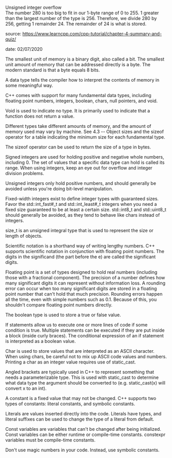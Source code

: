 Unsigned integer overflow  
The number 280 is too big to fit in our 1-byte range of 0 to 255. 1 greater than the largest number of the type is 256. Therefore, we divide 280 by 256, getting 1 remainder 24. The remainder of 24 is what is stored.

source: https://www.learncpp.com/cpp-tutorial/chapter-4-summary-and-quiz/  

date: 02/07/2020


The smallest unit of memory is a binary digit, also called a bit. The smallest unit amount of memory that can be addressed directly is a byte. The modern standard is that a byte equals 8 bits.

A data type tells the compiler how to interpret the contents of memory in some meaningful way.

C++ comes with support for many fundamental data types, including floating point numbers, integers, boolean, chars, null pointers, and void.

Void is used to indicate no type. It is primarily used to indicate that a function does not return a value.

Different types take different amounts of memory, and the amount of memory used may vary by machine. See 4.3 -- Object sizes and the sizeof operator for a table indicating the minimum size for each fundamental type.

The sizeof operator can be used to return the size of a type in bytes.

Signed integers are used for holding positive and negative whole numbers, including 0. The set of values that a specific data type can hold is called its range. When using integers, keep an eye out for overflow and integer division problems.

Unsigned integers only hold positive numbers, and should generally be avoided unless you're doing bit-level manipulation.

Fixed-width integers exist to define integer types with guaranteed sizes. Favor the std::int_fast#_t and std::int_least#_t integers when you need a fixed size guaranteed to be at least a certain size. std::int8_t and std::uint8_t should generally be avoided, as they tend to behave like chars instead of integers.

size_t is an unsigned integral type that is used to represent the size or length of objects.

Scientific notation is a shorthand way of writing lengthy numbers. C++ supports scientific notation in conjunction with floating point numbers. The digits in the significand (the part before the e) are called the significant digits.

Floating point is a set of types designed to hold real numbers (including those with a fractional component). The precision of a number defines how many significant digits it can represent without information loss. A rounding error can occur when too many significant digits are stored in a floating point number that can't hold that much precision. Rounding errors happen all the time, even with simple numbers such as 0.1. Because of this, you shouldn't compare floating point numbers directly.

The boolean type is used to store a true or false value.

If statements allow us to execute one or more lines of code if some condition is true. Multiple statements can be executed if they are put inside a block (inside curly braces). The conditional expression of an if statement is interpreted as a boolean value.

Char is used to store values that are interpreted as an ASCII character. When using chars, be careful not to mix up ASCII code values and numbers. Printing a char as an integer value requires use of static_cast.

Angled brackets are typically used in C++ to represent something that needs a parameterizable type. This is used with static_cast to determine what data type the argument should be converted to (e.g. static_cast<int>(x) will convert x to an int).

A constant is a fixed value that may not be changed. C++ supports two types of constants: literal constants, and symbolic constants.

Literals are values inserted directly into the code. Literals have types, and literal suffixes can be used to change the type of a literal from default.

Const variables are variables that can't be changed after being initialized. Const variables can be either runtime or compile-time constants. constexpr variables must be compile-time constants.

Don't use magic numbers in your code. Instead, use symbolic constants.